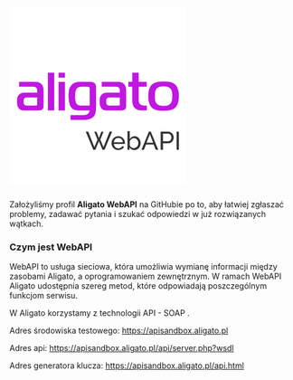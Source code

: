# ![Aligato WebAPI](https://raw.githubusercontent.com/AligatoBlockchain/aligato-webapi/master/aligato-webapi150x150.png)

Założyliśmy profil **Aligato WebAPI** na GitHubie po to, aby łatwiej zgłaszać problemy, zadawać pytania i szukać odpowiedzi w już rozwiązanych wątkach. 

### Czym jest WebAPI
WebAPI to usługa sieciowa, która umożliwia wymianę informacji między zasobami Aligato, a oprogramowaniem zewnętrznym. W ramach WebAPI Aligato udostępnia szereg metod, które odpowiadają poszczególnym funkcjom serwisu.

W Aligato korzystamy z technologii API - SOAP .

Adres środowiska testowego: https://apisandbox.aligato.pl

Adres api: https://apisandbox.aligato.pl/api/server.php?wsdl

Adres generatora klucza: https://apisandbox.aligato.pl/api.html 
